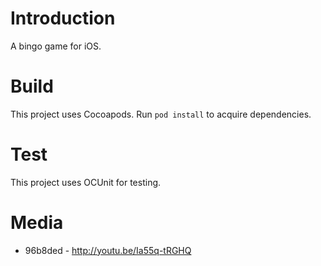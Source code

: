 # Introduction

A bingo game for iOS.

# Build

This project uses Cocoapods. Run `pod install` to acquire dependencies.

# Test

This project uses OCUnit for testing.

# Media

* 96b8ded - http://youtu.be/Ia55q-tRGHQ
 
